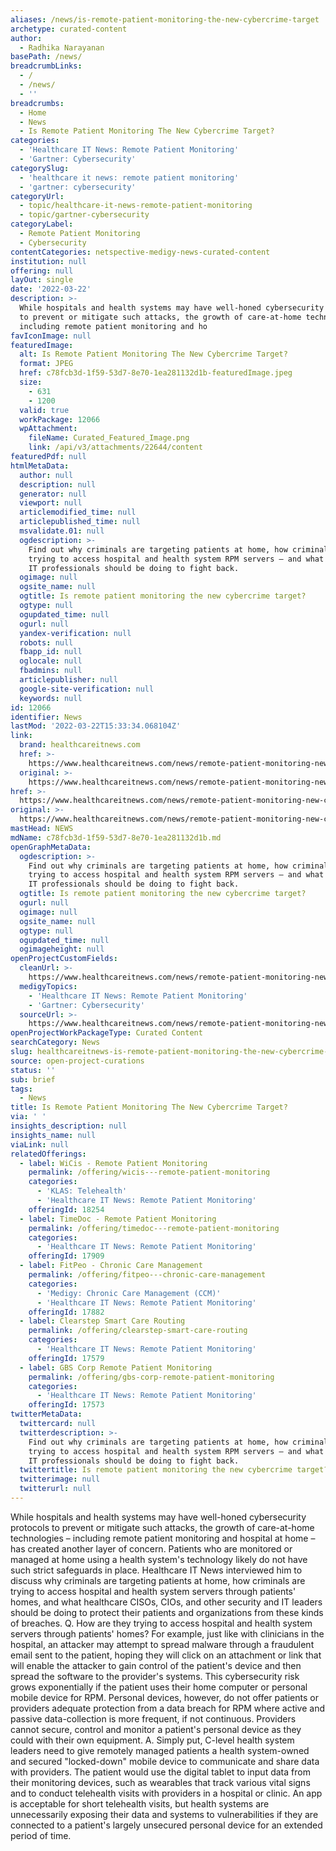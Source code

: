 ```yaml
---
aliases: /news/is-remote-patient-monitoring-the-new-cybercrime-target
archetype: curated-content
author:
  - Radhika Narayanan
basePath: /news/
breadcrumbLinks:
  - /
  - /news/
  - ''
breadcrumbs:
  - Home
  - News
  - Is Remote Patient Monitoring The New Cybercrime Target?
categories:
  - 'Healthcare IT News: Remote Patient Monitoring'
  - 'Gartner: Cybersecurity'
categorySlug:
  - 'healthcare it news: remote patient monitoring'
  - 'gartner: cybersecurity'
categoryUrl:
  - topic/healthcare-it-news-remote-patient-monitoring
  - topic/gartner-cybersecurity
categoryLabel:
  - Remote Patient Monitoring
  - Cybersecurity
contentCategories: netspective-medigy-news-curated-content
institution: null
offering: null
layOut: single
date: '2022-03-22'
description: >-
  While hospitals and health systems may have well-honed cybersecurity protocols
  to prevent or mitigate such attacks, the growth of care-at-home technologies –
  including remote patient monitoring and ho
favIconImage: null
featuredImage:
  alt: Is Remote Patient Monitoring The New Cybercrime Target?
  format: JPEG
  href: c78fcb3d-1f59-53d7-8e70-1ea281132d1b-featuredImage.jpeg
  size:
    - 631
    - 1200
  valid: true
  workPackage: 12066
  wpAttachment:
    fileName: Curated_Featured_Image.png
    link: /api/v3/attachments/22644/content
featuredPdf: null
htmlMetaData:
  author: null
  description: null
  generator: null
  viewport: null
  articlemodified_time: null
  articlepublished_time: null
  msvalidate.01: null
  ogdescription: >-
    Find out why criminals are targeting patients at home, how criminals are
    trying to access hospital and health system RPM servers – and what CISOs and
    IT professionals should be doing to fight back.
  ogimage: null
  ogsite_name: null
  ogtitle: Is remote patient monitoring the new cybercrime target?
  ogtype: null
  ogupdated_time: null
  ogurl: null
  yandex-verification: null
  robots: null
  fbapp_id: null
  oglocale: null
  fbadmins: null
  articlepublisher: null
  google-site-verification: null
  keywords: null
id: 12066
identifier: News
lastMod: '2022-03-22T15:33:34.068104Z'
link:
  brand: healthcareitnews.com
  href: >-
    https://www.healthcareitnews.com/news/remote-patient-monitoring-new-cybercrime-target
  original: >-
    https://www.healthcareitnews.com/news/remote-patient-monitoring-new-cybercrime-target
href: >-
  https://www.healthcareitnews.com/news/remote-patient-monitoring-new-cybercrime-target
original: >-
  https://www.healthcareitnews.com/news/remote-patient-monitoring-new-cybercrime-target
mastHead: NEWS
mdName: c78fcb3d-1f59-53d7-8e70-1ea281132d1b.md
openGraphMetaData:
  ogdescription: >-
    Find out why criminals are targeting patients at home, how criminals are
    trying to access hospital and health system RPM servers – and what CISOs and
    IT professionals should be doing to fight back.
  ogtitle: Is remote patient monitoring the new cybercrime target?
  ogurl: null
  ogimage: null
  ogsite_name: null
  ogtype: null
  ogupdated_time: null
  ogimageheight: null
openProjectCustomFields:
  cleanUrl: >-
    https://www.healthcareitnews.com/news/remote-patient-monitoring-new-cybercrime-target
  medigyTopics:
    - 'Healthcare IT News: Remote Patient Monitoring'
    - 'Gartner: Cybersecurity'
  sourceUrl: >-
    https://www.healthcareitnews.com/news/remote-patient-monitoring-new-cybercrime-target
openProjectWorkPackageType: Curated Content
searchCategory: News
slug: healthcareitnews-is-remote-patient-monitoring-the-new-cybercrime-target
source: open-project-curations
status: ''
sub: brief
tags:
  - News
title: Is Remote Patient Monitoring The New Cybercrime Target?
via: ' '
insights_description: null
insights_name: null
viaLink: null
relatedOfferings:
  - label: WiCis - Remote Patient Monitoring
    permalink: /offering/wicis---remote-patient-monitoring
    categories:
      - 'KLAS: Telehealth'
      - 'Healthcare IT News: Remote Patient Monitoring'
    offeringId: 18254
  - label: TimeDoc - Remote Patient Monitoring
    permalink: /offering/timedoc---remote-patient-monitoring
    categories:
      - 'Healthcare IT News: Remote Patient Monitoring'
    offeringId: 17909
  - label: FitPeo - Chronic Care Management
    permalink: /offering/fitpeo---chronic-care-management
    categories:
      - 'Medigy: Chronic Care Management (CCM)'
      - 'Healthcare IT News: Remote Patient Monitoring'
    offeringId: 17882
  - label: Clearstep Smart Care Routing
    permalink: /offering/clearstep-smart-care-routing
    categories:
      - 'Healthcare IT News: Remote Patient Monitoring'
    offeringId: 17579
  - label: GBS Corp Remote Patient Monitoring
    permalink: /offering/gbs-corp-remote-patient-monitoring
    categories:
      - 'Healthcare IT News: Remote Patient Monitoring'
    offeringId: 17573
twitterMetaData:
  twittercard: null
  twitterdescription: >-
    Find out why criminals are targeting patients at home, how criminals are
    trying to access hospital and health system RPM servers – and what CISOs and
    IT professionals should be doing to fight back.
  twittertitle: Is remote patient monitoring the new cybercrime target?
  twitterimage: null
  twitterurl: null
---
```

<p>While hospitals and health systems may have well-honed cybersecurity protocols to prevent or mitigate such attacks, the growth of care-at-home technologies – including remote patient monitoring and hospital at home – has created another layer of concern.
Patients who are monitored or managed at home using a health system's technology likely do not have such strict safeguards in place.
Healthcare IT News interviewed him to discuss why criminals are targeting patients at home, how criminals are trying to access hospital and health system servers through patients' homes, and what healthcare CISOs, CIOs, and other security and IT leaders should be doing to protect their patients and organizations from these kinds of breaches.
Q. How are they trying to access hospital and health system servers through patients' homes?
For example, just like with clinicians in the hospital, an attacker may attempt to spread malware through a fraudulent email sent to the patient, hoping they will click on an attachment or link that will enable the attacker to gain control of the patient's device and then spread the software to the provider's systems.
This cybersecurity risk grows exponentially if the patient uses their home computer or personal mobile device for RPM.
Personal devices, however, do not offer patients or providers adequate protection from a data breach for RPM where active and passive data-collection is more frequent, if not continuous.
Providers cannot secure, control and monitor a patient's personal device as they could with their own equipment.
A. Simply put, C-level health system leaders need to give remotely managed patients a health system-owned and secured "locked-down" mobile device to communicate and share data with providers.
The patient would use the digital tablet to input data from their monitoring devices, such as wearables that track various vital signs and to conduct telehealth visits with providers in a hospital or clinic.
An app is acceptable for short telehealth visits, but health systems are unnecessarily exposing their data and systems to vulnerabilities if they are connected to a patient's largely unsecured personal device for an extended period of time.</p>
